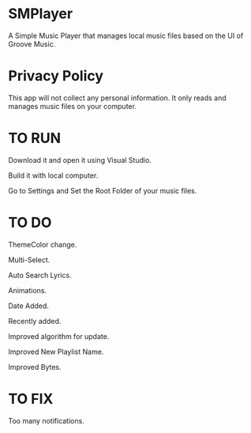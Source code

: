# SMPlayer
A Simple Music Player that manages local music files based on the UI of Groove Music.

# Privacy Policy
This app will not collect any personal information. It only reads and manages music files on your computer.

# TO RUN
Download it and open it using Visual Studio.

Build it with local computer.

Go to Settings and Set the Root Folder of your music files.

# TO DO
ThemeColor change.

Multi-Select.

Auto Search Lyrics.

Animations.

Date Added.

Recently added.

Improved algorithm for update.

Improved New Playlist Name.

Improved Bytes.

# TO FIX
Too many notifications.